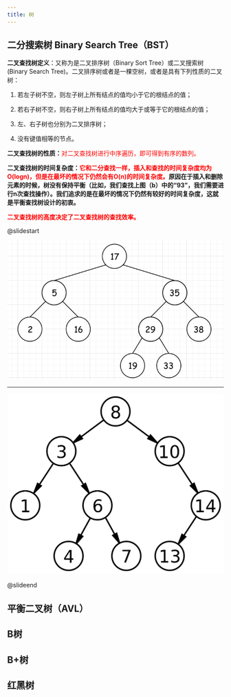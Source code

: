 ```yaml
---
title: 树
---
```


## 二分搜索树 Binary Search Tree（BST）

**二叉查找树定义**：又称为是二叉排序树（Binary Sort Tree）或二叉搜索树(Binary Search Tree)。二叉排序树或者是一棵空树，或者是具有下列性质的二叉树：

1) 若左子树不空，则左子树上所有结点的值均小于它的根结点的值；

2) 若右子树不空，则右子树上所有结点的值均大于或等于它的根结点的值；

3) 左、右子树也分别为二叉排序树；

4) 没有键值相等的节点。

**二叉查找树的性质：**<font color="#ff0000">对二叉查找树进行中序遍历，即可得到有序的数列。</font>

**二叉查找树的时间复杂度：<font color="#ff0000">它和二分查找一样，插入和查找的时间复杂度均为O(logn)，但是在最坏的情况下仍然会有O(n)的时间复杂度。</font>原因在于插入和删除元素的时候，树没有保持平衡（比如，我们查找上图（b）中的“93”，我们需要进行n次查找操作）。我们追求的是在最坏的情况下仍然有较好的时间复杂度，这就是平衡查找树设计的初衷。**

**<font color="#ff0000">二叉查找树的高度决定了二叉查找树的查找效率。</font>**

@slidestart

![](/images/1a38eec444d198d7974cad0f4f4e5aeed2a3147649d4dd53e56f068e3b567efc-图片.png)

---

![](/images/1024px-Binary_search_tree.svg.png)


@slideend
## 平衡二叉树（AVL）

## B树

## B+树

## 红黑树

